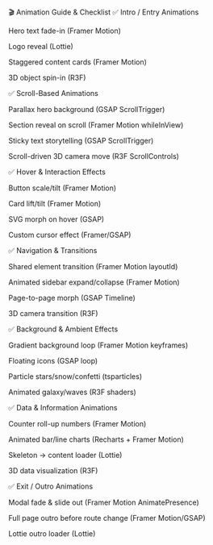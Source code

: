 🎬 Animation Guide & Checklist
✅ Intro / Entry Animations

 Hero text fade-in (Framer Motion)

 Logo reveal (Lottie)

 Staggered content cards (Framer Motion)

 3D object spin-in (R3F)

✅ Scroll-Based Animations

 Parallax hero background (GSAP ScrollTrigger)

 Section reveal on scroll (Framer Motion whileInView)

 Sticky text storytelling (GSAP ScrollTrigger)

 Scroll-driven 3D camera move (R3F ScrollControls)

✅ Hover & Interaction Effects

 Button scale/tilt (Framer Motion)

 Card lift/tilt (Framer Motion)

 SVG morph on hover (GSAP)

 Custom cursor effect (Framer/GSAP)

✅ Navigation & Transitions

 Shared element transition (Framer Motion layoutId)

 Animated sidebar expand/collapse (Framer Motion)

 Page-to-page morph (GSAP Timeline)

 3D camera transition (R3F)

✅ Background & Ambient Effects

 Gradient background loop (Framer Motion keyframes)

 Floating icons (GSAP loop)

 Particle stars/snow/confetti (tsparticles)

 Animated galaxy/waves (R3F shaders)

✅ Data & Information Animations

 Counter roll-up numbers (Framer Motion)

 Animated bar/line charts (Recharts + Framer Motion)

 Skeleton → content loader (Lottie)

 3D data visualization (R3F)

✅ Exit / Outro Animations

 Modal fade & slide out (Framer Motion AnimatePresence)

 Full page outro before route change (Framer Motion/GSAP)

 Lottie outro loader (Lottie)